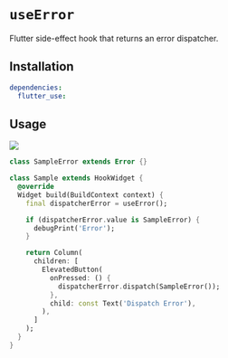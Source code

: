 # `useError`

Flutter side-effect hook that returns an error dispatcher.

## Installation

```yaml
dependencies:
  flutter_use: 
```

## Usage

[![](https://img.shields.io/badge/demo-%20%20%20%F0%9F%9A%80-green.svg)](https://dartpad.dev/?id=8e8e4876d546dd38517cb833ee694359&null_safety=true)

```dart
class SampleError extends Error {}

class Sample extends HookWidget {
  @override
  Widget build(BuildContext context) {
    final dispatcherError = useError();

    if (dispatcherError.value is SampleError) {
      debugPrint('Error');
    }

    return Column(
      children: [
        ElevatedButton(
          onPressed: () {
            dispatcherError.dispatch(SampleError());
          },
          child: const Text('Dispatch Error'),
        ),
      ]
    );
  }
}
```
